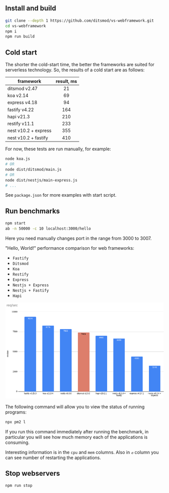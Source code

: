 ## Install and build

```bash
git clone --depth 1 https://github.com/ditsmod/vs-webframework.git
cd vs-webframework
npm i
npm run build
```

## Cold start

The shorter the cold-start time, the better the frameworks are suited for serverless technology. So, the results of a cold start are as follows:

| framework            | result, ms    |
|----------------------|:-------------:|
| ditsmod v2.47        |  21           |
| koa v2.14            |  69           |
| express v4.18        |  94           |
| fastify v4.22        |  164          |
| hapi v21.3           |  210          |
| restify v11.1        |  233          |
| nest v10.2 + express |  355          |
| nest v10.2 + fastify |  410          |

For now, these tests are run manually, for example:

```bash
node koa.js
# OR
node dist/ditsmod/main.js
# OR
node dist/nestjs/main-express.js
# ...
```

See `package.json` for more examples with start script.

## Run benchmarks

```bash
npm start
ab -n 50000 -c 10 localhost:3000/hello
```

Here you need manually changes port in the range from 3000 to 3007.

"Hello, World!" performance comparison for web frameworks:

- `Fastify`
- `Ditsmod`
- `Koa`
- `Restify`
- `Express`
- `Nestjs + Express`
- `Nestjs + Fastify`
- `Hapi`

![req-per-sec-frameworks.png](req-per-sec-frameworks.png)

The following command will allow you to view the status of running programs:

```bash
npx pm2 l
```

If you run this command immediately after running the benchmark, in particular you will see how much memory each of the applications is consuming.

Interesting information is in the `cpu` and `mem` columns. Also in `↺` column you can see number of restarting the applications.

## Stop webservers

```bash
npm run stop
```